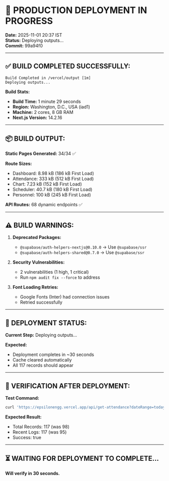 # 🚀 PRODUCTION DEPLOYMENT IN PROGRESS

**Date:** 2025-11-01 20:37 IST  
**Status:** Deploying outputs...  
**Commit:** 99a94f0

---

## ✅ BUILD COMPLETED SUCCESSFULLY:

```
Build Completed in /vercel/output [1m]
Deploying outputs...
```

**Build Stats:**
- **Build Time:** 1 minute 29 seconds
- **Region:** Washington, D.C., USA (iad1)
- **Machine:** 2 cores, 8 GB RAM
- **Next.js Version:** 14.2.16

---

## 📦 BUILD OUTPUT:

**Static Pages Generated:** 34/34 ✅

**Route Sizes:**
- Dashboard: 8.98 kB (186 kB First Load)
- Attendance: 333 kB (512 kB First Load)
- Chart: 7.23 kB (152 kB First Load)
- Scheduler: 40.7 kB (180 kB First Load)
- Personnel: 100 kB (245 kB First Load)

**API Routes:** 68 dynamic endpoints ✅

---

## ⚠️ BUILD WARNINGS:

1. **Deprecated Packages:**
   - `@supabase/auth-helpers-nextjs@0.10.0` → Use `@supabase/ssr`
   - `@supabase/auth-helpers-shared@0.7.0` → Use `@supabase/ssr`

2. **Security Vulnerabilities:**
   - 2 vulnerabilities (1 high, 1 critical)
   - Run `npm audit fix --force` to address

3. **Font Loading Retries:**
   - Google Fonts (Inter) had connection issues
   - Retried successfully

---

## 🔄 DEPLOYMENT STATUS:

**Current Step:** Deploying outputs...

**Expected:**
- Deployment completes in ~30 seconds
- Cache cleared automatically
- All 117 records should appear

---

## 🧪 VERIFICATION AFTER DEPLOYMENT:

**Test Command:**
```bash
curl 'https://epsilonengg.vercel.app/api/get-attendance?dateRange=today'
```

**Expected Result:**
- Total Records: 117 (was 98)
- Recent Logs: 117 (was 95)
- Success: true

---

## ⏳ WAITING FOR DEPLOYMENT TO COMPLETE...

**Will verify in 30 seconds.**
